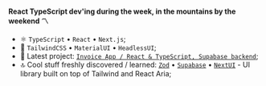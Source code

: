 #### React TypeScript dev'ing during the week, in the mountains by the weekend 〽️

- ⚛️ `TypeScript` • `React` • `Next.js`;
- 💅 `TailwindCSS` • `MaterialUI` • `HeadlessUI`;
- 💎 Latest project: [`Invoice App / React & TypeScript, Supabase backend`](https://github.com/roberto1tamas/invoice-app);
- 🔝 Cool stuff freshly discovered / learned: [`Zod`](https://zod.dev/) • [`Supabase`](https://supabase.com/) • [`NextUI`](https://nextui.org) - UI library built on top of Tailwind and React Aria;
